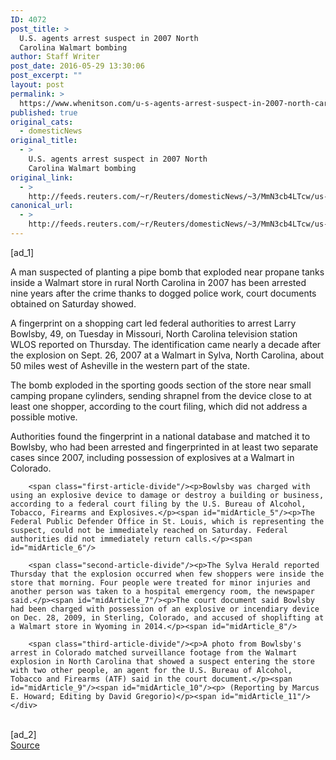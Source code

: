 ```yaml
---
ID: 4072
post_title: >
  U.S. agents arrest suspect in 2007 North
  Carolina Walmart bombing
author: Staff Writer
post_date: 2016-05-29 13:30:06
post_excerpt: ""
layout: post
permalink: >
  https://www.whenitson.com/u-s-agents-arrest-suspect-in-2007-north-carolina-walmart-bombing/
published: true
original_cats:
  - domesticNews
original_title:
  - >
    U.S. agents arrest suspect in 2007 North
    Carolina Walmart bombing
original_link:
  - >
    http://feeds.reuters.com/~r/Reuters/domesticNews/~3/MmN3cb4LTcw/us-north-carolina-bomb-idUSKCN0YJ0OZ
canonical_url:
  - >
    http://feeds.reuters.com/~r/Reuters/domesticNews/~3/MmN3cb4LTcw/us-north-carolina-bomb-idUSKCN0YJ0OZ
---
```

 [ad_1]
<br><div id="articleText">
<span id="midArticle_start"/>

<span id="midArticle_0"/><span class="focusParagraph" readability="5"><p><span class="articleLocatio&lt;/span&gt;n">A man suspected of planting a pipe bomb that exploded near  propane tanks inside a Walmart store in rural North Carolina in 2007 has been arrested nine years after the crime thanks to dogged police work, court documents obtained on Saturday showed.</span></p></span><span id="midArticle_1"/><p>A fingerprint on a shopping cart led federal authorities to arrest Larry Bowlsby, 49, on Tuesday in Missouri, North Carolina television station WLOS reported on Thursday. The identification came nearly a decade after the explosion on Sept. 26, 2007 at a Walmart in Sylva, North Carolina, about 50 miles west of Asheville in the western part of the state.</p><span id="midArticle_2"/><p>The bomb exploded in the sporting goods section of the store near small camping propane cylinders, sending shrapnel from the device close to at least one shopper, according to the court filing, which did not address a possible motive.</p><span id="midArticle_3"/><p>Authorities found the fingerprint in a national database and matched it to Bowlsby, who had been arrested and fingerprinted in at least two separate cases since 2007, including possession of explosives at a Walmart in Colorado.</p><span id="midArticle_4"/>
        
        <span class="first-article-divide"/><p>Bowlsby was charged with using an explosive device to damage or destroy a building or business, according to a federal court filing by the U.S. Bureau of Alcohol, Tobacco, Firearms and Explosives.</p><span id="midArticle_5"/><p>The Federal Public Defender Office in St. Louis, which is representing the suspect, could not be immediately reached on Saturday. Federal authorities did not immediately return calls.</p><span id="midArticle_6"/>
        
        <span class="second-article-divide"/><p>The Sylva Herald reported Thursday that the explosion occurred when few shoppers were inside the store that morning. Four people were treated for minor injuries and another person was taken to a hospital emergency room, the newspaper said.</p><span id="midArticle_7"/><p>The court document said Bowlsby had been charged with possession of an explosive or incendiary device on Dec. 28, 2009, in Sterling, Colorado, and accused of shoplifting at a Walmart store in Wyoming in 2014.</p><span id="midArticle_8"/>
        
        <span class="third-article-divide"/><p>A photo from Bowlsby's arrest in Colorado matched surveillance footage from the Walmart explosion in North Carolina that showed a suspect entering the store with two other people, an agent for the U.S. Bureau of Alcohol, Tobacco and Firearms (ATF) said in the court document.</p><span id="midArticle_9"/><span id="midArticle_10"/><p> (Reporting by Marcus E. Howard; Editing by David Gregorio)</p><span id="midArticle_11"/></div>
<br>[ad_2]
<br><a href="http://feeds.reuters.com/~r/Reuters/domesticNews/~3/MmN3cb4LTcw/us-north-carolina-bomb-idUSKCN0YJ0OZ">Source </a>